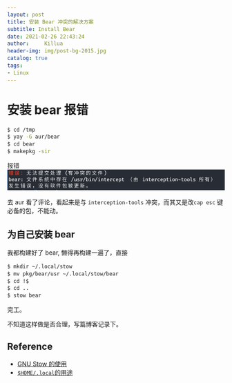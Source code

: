 ```yaml
---
layout: post
title: 安装 Bear 冲突的解决方案
subtitle: Install Bear
date: 2021-02-26 22:43:24
author:     Killua
header-img: img/post-bg-2015.jpg
catalog: true
tags:
- Linux
---
```


# 安装 bear 报错
```sh
$ cd /tmp
$ yay -G aur/bear
$ cd bear
$ makepkg -sir
```
报错
![Install-Bear-Error](/img/install_bear_error.png)

去 aur 看了评论，看起来是与 `interception-tools` 冲突，而其又是改`cap esc` 键必备的包，不能动。

## 为自己安装 bear
我都构建好了 bear, 懒得再构建一遍了，直接
```sh
$ mkdir ~/.local/stow
$ mv pkg/bear/usr ~/.local/stow/bear
$ cd !$
$ cd ..
$ stow bear
```
完工。

不知道这样做是否合理，写篇博客记录下。

## Reference
* [GNU Stow 的使用](https://linux.cn/article-9467-1.html)
* [`$HOME/.local`的用途](https://stackoverflow.com/questions/30274743/what-is-the-purpose-of-home-local)
